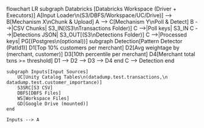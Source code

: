 flowchart LR
    subgraph Databricks [Databricks Workspace (Driver + Executors)]
        A[Input Loader\n(S3/DBFS/Workspace/UC/Drive)] --> B[Mechanism X\nChunk & Upload]
        A --> C[Mechanism Y\nPoll & Detect]
        B -->|CSV Chunks| S3_IN[(S3\nTransactions Folder)]
        C -->|Poll keys| S3_IN
        C -->|Detections JSON| S3_OUT[(S3\nDetections Folder)]
        C -->|Processed keys| PG[(Postgres\n(optional))]
        subgraph Detection[Pattern Detector (PatId1)]
            D1[Top 10% customers per merchant]
            D2[Avg weightage by (merchant, customer)]
            D3[10th percentile per merchant]
            D4[Merchant total txns >= threshold]
            D1 --> D2 --> D3 --> D4
        end
        C --> Detection
    end

    subgraph Inputs[Input Sources]
        UC[Unity Catalog Tables\n(datadump.test.transactions,\n datadump.test.customer_importance)]
        S3SRC[S3 CSV]
        DBFS[DBFS Files]
        WS[Workspace Files]
        GD[Google Drive (mounted)]
    end

    Inputs --> A
